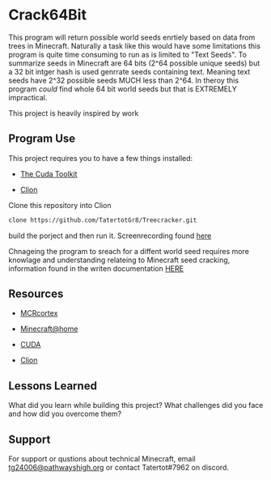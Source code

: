 
# Crack64Bit

This program will return possible world seeds enrtiely based on data from trees in Minecraft.  Naturally a task like this would have some limitations this program is quite time consuming to run as is limited to "Text Seeds". To summarize seeds in Minecraft are 64 bits (2^64 possible unique seeds) but a 32 bit intger hash is used genrrate seeds containing text. Meaning text seeds have 2^32 possible seeds MUCH less than 2^64. In theroy this program *could* find whole 64 bit world seeds but that is EXTREMELY impractical.   

This project is heavily inspired by work 



## Program Use 
This project requires you to have a few things installed: 

- [The Cuda Toolkit](https://developer.nvidia.com/cuda-toolkit)

- [Clion](https://www.jetbrains.com/clion/)

 

Clone this repository into Clion 

```bash 
clone https://github.com/TatertotGr8/Treecracker.git

```

build the porject and then run it. 
Screenrecording found [here](https://youtu.be/99p3n8MBqj0) 


Chnageing the program to sreach for a diffent world seed requires more knowlage and understanding relateing to Minecraft seed cracking, information found in the writen documentation [HERE](https://docs.google.com/document/d/1S-tqtsDtqdalQDEEsopy5CnU4O1-bL9xtSGgOIrrxzI/edit#)




## Resources 
  
 - [MCRcortex](https://github.com/MCRcortex)

 - [Minecraft@home](https://minecraftathome.com/)
 
 - [CUDA](https://docs.nvidia.com/cuda/) 
 
 - [Clion](https://www.jetbrains.com/clion/)




## Lessons Learned

What did you learn while building this project? What challenges did you face and how did you overcome them?


## Support

For support or qustions about technical Minecraft, email tg24006@pathwayshigh.org or contact Tatertot#7962 on discord.

